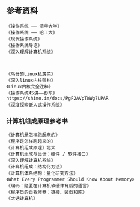 ## 参考资料

    《操作系统 —— 清华大学》
    《操作系统 —— 哈工大》
    《现代操作系统》
    《操作系统导论》
    《深入理解计算机系统》
    

    
    《鸟哥的Linux私房菜》
    《深入linux内核架构》
    《Linux内核完全注释》
    《操作系统45讲——彭东》
    https://shimo.im/docs/PgF2AVpTWWg7LPAR
    《深度探索嵌入式操作系统》


### 计算机组成原理参考书

    《计算机是怎样跑起来的》
    《程序是怎样跑起来的》
    《计算机组成原理》北大
    《计算机组成与设计：硬件 / 软件接口》
    《深入理解计算机系统》
    《计算机组成：结构化方法》
    《计算机体系结构：量化研究方法》
    《What Every Programmer Should Know About Memory》
    《编码：隐匿在计算机软硬件背后的语言》
    《程序员的自我修养：链接、装载和库》
    《大话计算机》
    
    